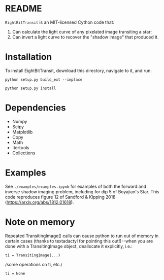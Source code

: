 # README #

`EightBitTransit` is an MIT-licensed Cython code that:
1. Can calculate the light curve of any pixelated image transiting a star;
2. Can invert a light curve to recover the "shadow image" that produced it.

# Installation #

To install EightBitTransit, download this directory, navigate to it, and run:

`python setup.py build_ext --inplace`

`python setup.py install`

# Dependencies #
* Numpy
* Scipy
* Matplotlib
* Copy
* Math
* Itertools
* Collections

# Examples #

See `./examples/examples.ipynb` for examples of both the forward and inverse shadow imaging problem, including for dip 5 of Boyajian's Star. This code reproduces figure 12 of Sandford & Kipping 2018 (https://arxiv.org/abs/1812.01618).

# Note on memory #

Repeated TransitingImage() calls can cause python to run out of memory in certain cases (thanks to textadactyl for pointing this out!)--when you are done with a TransitingImage object, deallocate it explicitly, i.e.:

`ti = TransitingImage(...)`

/some operations on ti, etc./

`ti = None`
